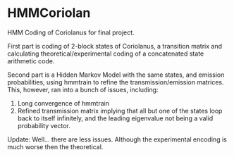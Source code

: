 # HMMCoriolan
HMM Coding of Coriolanus for final project.

First part is coding of 2-block states of Coriolanus, a transition matrix and calculating theoretical/experimental coding of a concatenated state arithmetic code.

Second part is a Hidden Markov Model with the same states, and emission probabilities, using hmmtrain to refine the transmission/emission matrices. This, however, ran into a bunch of issues, including:
1. Long convergence of hmmtrain
2. Refined transmission matrix implying that all but one of the states loop back to itself infinitely, and the leading eigenvalue not being a valid probability vector.

Update: Well... there are less issues. Although the experimental encoding is much worse then the theoretical.
